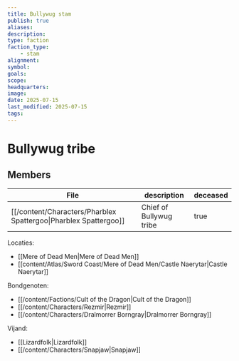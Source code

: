 ```yaml
---
title: Bullywug stam
publish: true
aliases: 
description: 
type: faction
faction_type: 	
	- stam
alignment: 
symbol:
goals:
scope:
headquarters:
image: 
date: 2025-07-15
last_modified: 2025-07-15
tags: 
---
```

# Bullywug tribe


## Members
| File                                                               | description             | deceased |
| ------------------------------------------------------------------ | ----------------------- | -------- |
| [[/content/Characters/Pharblex Spattergoo\|Pharblex Spattergoo]] | Chief of Bullywug tribe | true     |


Locaties:
- [[Mere of Dead Men|Mere of Dead Men]]
- [[content/Atlas/Sword Coast/Mere of Dead Men/Castle Naerytar|Castle Naerytar]]

Bondgenoten:
- [[/content/Factions/Cult of the Dragon|Cult of the Dragon]]
- [[/content/Characters/Rezmir|Rezmir]]
- [[/content/Characters/Dralmorrer Borngray|Dralmorrer Borngray]]

Vijand:
- [[Lizardfolk|Lizardfolk]]
- [[/content/Characters/Snapjaw|Snapjaw]]

